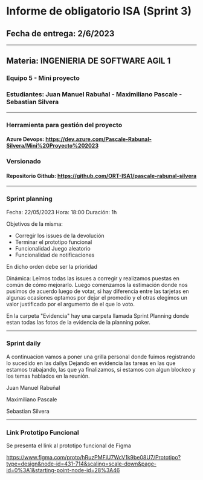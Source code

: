 # Informe de obligatorio ISA (Sprint 3)

## Fecha de entrega: 2/6/2023

---------------------------------------------------------------------------

## Materia: INGENIERIA DE SOFTWARE AGIL 1

### Equipo 5 - Mini proyecto

### Estudiantes: Juan Manuel Rabuñal - Maximiliano Pascale - Sebastian Silvera

---------------------------------------------------------------------------

### Herramienta para gestión del proyecto

#### Azure Devops: <https://dev.azure.com/Pascale-Rabunal-Silvera/Mini%20Proyecto%202023>

### Versionado

#### Repositorio Github: <https://github.com/ORT-ISA1/pascale-rabunal-silvera>

---------------------------------------------------------------------------

### Sprint planning

Fecha: 22/05/2023 
Hora: 18:00
Duración: 1h

Objetivos de la misma: 
-	Corregir los issues de la devolución
-	Terminar el prototipo funcional
-	Funcionalidad Juego aleatorio
-	Funcionalidad de notificaciones

En dicho orden debe ser la prioridad

Dinámica: 
Leímos todas las issues a corregir y realizamos puestas en común de cómo mejorarlo.
Luego comenzamos la estimación donde nos pusimos de acuerdo luego de votar, si hay diferencia entre las tarjetas en algunas ocasiones optamos por dejar el promedio y el otras elegimos un valor justificado por el argumento de el que lo voto.

En la carpeta "Evidencia" hay una carpeta llamada Sprint Planning donde estan todas las fotos de la evidencia de la planning poker.

---------------------------------------------------------------------------

### Sprint daily

A continuacion vamos a poner una grilla personal donde fuimos registrando lo sucedido en las dailys
Dejando en evidencia las tareas en las que estamos trabajando, las que ya finalizamos, si estamos con algun blockeo y los temas hablados en la reunión.

Juan Manuel Rabuñal

Maximiliano Pascale

Sebastian Silvera

---------------------------------------------------------------------------

### Link Prototipo Funcional

Se presenta el link al prototipo funcional de Figma 

https://www.figma.com/proto/hRuzPMFiU7WcV1k9be08U7/Prototipo?type=design&node-id=431-714&scaling=scale-down&page-id=0%3A1&starting-point-node-id=28%3A46

